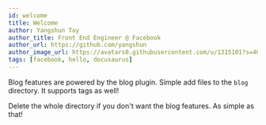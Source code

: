 ```yaml
---
id: welcome
title: Welcome
author: Yangshun Tay
author_title: Front End Engineer @ Facebook
author_url: https://github.com/yangshun
author_image_url: https://avatars0.githubusercontent.com/u/1315101?s=400&v=4
tags: [facebook, hello, docusaurus]
---
```


<!--truncate-->

Blog features are powered by the blog plugin. Simple add files to the `blog` directory. It supports tags as well!

Delete the whole directory if you don't want the blog features. As simple as that!
